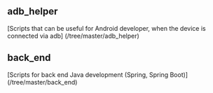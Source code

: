 ## adb_helper
[Scripts that can be useful for Android developer, when the device is connected via adb] (/tree/master/adb_helper)

## back_end
[Scripts for back end Java development (Spring, Spring Boot)] (/tree/master/back_end)
